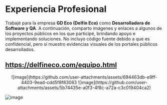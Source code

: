 # Experiencia Profesional

Trabajé para la empresa **GD Eco (Delfín Eco)** como **Desarrolladora de Software y QA**. A continuación, comparto imágenes y enlaces a algunos de los proyectos públicos en los que participé, brindando apoyo e implementando soluciones.
No incluyo código fuente debido a que es confidencial, pero sí muestro evidencias visuales de los portales públicos desarrollados.

## https://delfineco.com/equipo.html

<p align="center">
  ![image](https://github.com/user-attachments/assets/694463db-e9ff-4403-9ead-cdd5f8f83083
  ![image](https://github.com/user-attachments/assets/5b74435e-a0f3-4f8c-a72a-c3c019404ca2)
</p>


![image](https://github.com/user-attachments/assets/5b74435e-a0f3-4f8c-a72a-c3c019404ca2)

